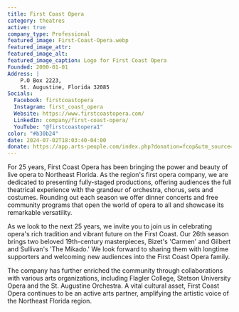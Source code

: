 ```yaml
---
title: First Coast Opera
category: theatres
active: true
company_type: Professional
featured_image: First-Coast-Opera.webp
featured_image_attr:
featured_image_alt:
featured_image_caption: Logo for First Coast Opera
Founded: 2000-01-01
Address: |
    P.O Box 2223, 
    St. Augustine, Florida 32085
Socials: 
  Facebook: firstcoastopera
  Instagram: first_coast_opera
  Website: https://www.firstcoastopera.com/
  LinkedIn: company/first-coast-opera/
  YouTube: "@firstcoastopera1"
color: "#b30b24"
date: 2024-07-02T18:03:40-04:00
donate: https://app.arts-people.com/index.php?donation=fcop&utm_source=web&utm_medium=jaxplays&utm_campaign=donate_btn
---
```

For 25 years, First Coast Opera has been bringing the power and beauty of live opera to Northeast Florida. As the region's first opera company, we are dedicated to presenting fully-staged productions, offering audiences the full theatrical experience with the grandeur of orchestra, chorus, sets and costumes. Rounding out each season we offer dinner concerts and free community programs that open the world of opera to all and showcase its remarkable versatility.

As we look to the next 25 years, we invite you to join us in celebrating opera's rich tradition and vibrant future on the First Coast. Our 26th season brings two beloved 19th-century masterpieces, Bizet's 'Carmen' and Gilbert and Sullivan's 'The Mikado.' We look forward to sharing them with longtime supporters and welcoming new audiences into the First Coast Opera family.

The company has further enriched the community through collaborations with various arts organizations, including Flagler College, Stetson University Opera and the St. Augustine Orchestra. A vital cultural asset, First Coast Opera continues to be an active arts partner, amplifying the artistic voice of the Northeast Florida region.
